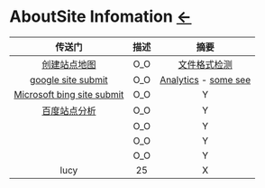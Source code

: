 # AboutSite Infomation  [←](../index.md)

| 传送门 | 描述 | 摘要 |
|:---:|:---:|:---:|
| [创建站点地图](https://www.xml-sitemaps.com/) | O_O | [文件格式检测](https://webmaster.yandex.com/tools/sitemap/) |
| [google site submit](https://search.google.com/search-console/welcome) | O_O | [Analytics](https://search.google.com/search-console) - [some see](https://ahrefs.com/blog/zh/submit-website-to-search-engines/) |
| [Microsoft bing site submit](https://www.bing.com/webmasters) | O_O | Y |
| [百度站点分析](https://tongji.baidu.com/web/homepage/index) | O_O | Y |
| []() | O_O | Y |
| []() | O_O | Y |
| []() | O_O | Y |
| lucy | 25 | X |
